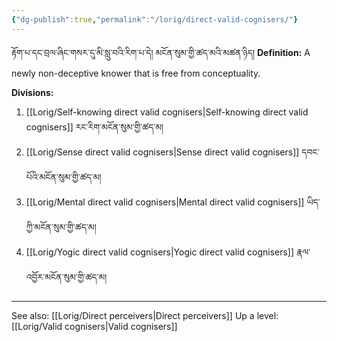 ```yaml
---
{"dg-publish":true,"permalink":"/lorig/direct-valid-cognisers/"}
---
```


རྟོག་པ་དང་བྲལ་ཞིང་གསར་དུ་མི་སླུ་བའི་རིག་པ་དེ། མངོན་སུམ་གྱི་ཚད་མའི་མཚན་ཉིད།
**Definition:** A newly non-deceptive knower that is free from conceptuality.

**Divisions:**
1. [[Lorig/Self-knowing direct valid cognisers\|Self-knowing direct valid cognisers]] རང་རིག་མངོན་སུམ་གྱི་ཚད་མ།
2. [[Lorig/Sense direct valid cognisers\|Sense direct valid cognisers]] དབང་པོའི་མངོན་སུམ་གྱི་ཚད་མ།
3. [[Lorig/Mental direct valid cognisers\|Mental direct valid cognisers]] ཡིད་ཀྱི་མངོན་སུམ་གྱི་ཚད་མ།
4. [[Lorig/Yogic direct valid cognisers\|Yogic direct valid cognisers]] རྣལ་འབྱོར་མངོན་སུམ་གྱི་ཚད་མ།

---
See also: [[Lorig/Direct perceivers\|Direct perceivers]]
Up a level: [[Lorig/Valid cognisers\|Valid cognisers]]
